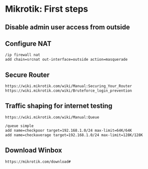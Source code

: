 # Mikrotik: First steps
## Disable admin user access from outside
## Configure NAT
```bash
/ip firewall nat
add chain=srcnat out-interface=outside action=masquerade
```
## Secure Router
```html
https://wiki.mikrotik.com/wiki/Manual:Securing_Your_Router
https://wiki.mikrotik.com/wiki/Bruteforce_login_prevention
```
## Traffic shaping for internet testing
```html
https://wiki.mikrotik.com/wiki/Manual:Queue
```
```bash
/queue simple 
add name=checkpoor target=192.168.1.0/24 max-limit=64K/64K 
add name=checkaverage target=192.168.1.0/24 max-limit=128K/128K 
```
## Download Winbox
```html
https://mikrotik.com/download#
```

